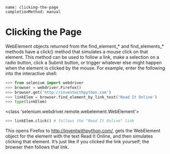 ```ngMeta
name: clicking-the-page
completionMethod: manual
```
# Clicking the Page
WebElement objects returned from the find_element_* and find_elements_* methods have a click() method that simulates a mouse click on that element. This method can be used to follow a link, make a selection on a radio button, click a Submit button, or trigger whatever else might happen when the element is clicked by the mouse. For example, enter the following into the interactive shell:

```python
>>> from selenium import webdriver
>>> browser = webdriver.Firefox()
>>> browser.get('http://inventwithpython.com')
>>> linkElem = browser.find_element_by_link_text('Read It Online')
>>> type(linkElem)
```
<class 'selenium.webdriver.remote.webelement.WebElement'>
```python
>>> linkElem.click() # follows the "Read It Online" link
```
This opens Firefox to <span><a href="http://inventwithpython.com/">http://inventwithpython.com/</a></span>, gets the WebElement object for the <a> element with the text Read It Online, and then simulates clicking that <a> element. It’s just like if you clicked the link yourself; the browser then follows that link.

